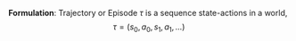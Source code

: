 **Formulation**: Trajectory or Episode $\tau$ is a sequence state-actions in a world,
$$\tau = (s_0, a_0, s_1, a_1, \dots)$$